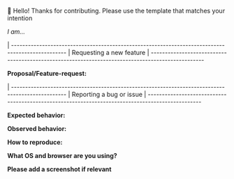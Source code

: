 👋 Hello! Thanks for contributing. Please use the template that matches your intention  

_I am..._

| -------------------------------------------------------------------------------------------------
| Requesting a new feature
| -------------------------------------------------------------------------------------------------

**Proposal/Feature-request:**

| -------------------------------------------------------------------------------------------------
| Reporting a bug or issue
| -------------------------------------------------------------------------------------------------

**Expected behavior:**

**Observed behavior:**

**How to reproduce:**

**What OS and browser are you using?**

**Please add a screenshot if relevant**
